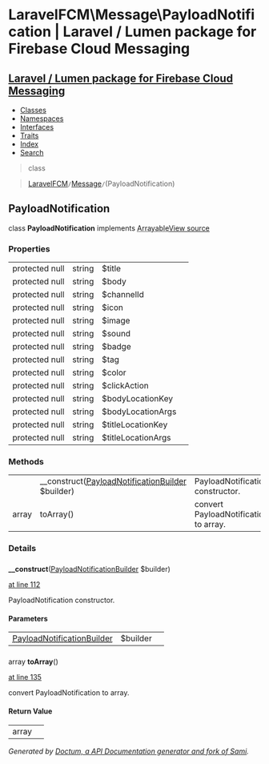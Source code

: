 # LaravelFCM\Message\PayloadNotification | Laravel / Lumen package for Firebase Cloud Messaging    

## [Laravel / Lumen package for Firebase Cloud Messaging](../../index.md)

- [Classes](../../classes.md)
- [Namespaces](../../namespaces.md)
- [Interfaces](../../interfaces.md)
- [Traits](../../traits.md)
- [Index](../../doc-index.md)
- [Search](../../search.md)

>class

>    [LaravelFCM](../../LaravelFCM.md)` / `[Message](../../LaravelFCM/Message.md)` / `(PayloadNotification)
## PayloadNotification

class **PayloadNotification**        implements
        <abbr title="Illuminate\Contracts\Support\Arrayable">Arrayable</abbr>[View source](https://github.com/code-lts/Laravel-FCM/blob/main/Message/PayloadNotification.php)






### Properties

|   |   |   |   |
|---|---|---|---|
|<a name="property_title"></a>protected null|string|$title|||
|<a name="property_body"></a>protected null|string|$body|||
|<a name="property_channelId"></a>protected null|string|$channelId|||
|<a name="property_icon"></a>protected null|string|$icon|||
|<a name="property_image"></a>protected null|string|$image|||
|<a name="property_sound"></a>protected null|string|$sound|||
|<a name="property_badge"></a>protected null|string|$badge|||
|<a name="property_tag"></a>protected null|string|$tag|||
|<a name="property_color"></a>protected null|string|$color|||
|<a name="property_clickAction"></a>protected null|string|$clickAction|||
|<a name="property_bodyLocationKey"></a>protected null|string|$bodyLocationKey|||
|<a name="property_bodyLocationArgs"></a>protected null|string|$bodyLocationArgs|||
|<a name="property_titleLocationKey"></a>protected null|string|$titleLocationKey|||
|<a name="property_titleLocationArgs"></a>protected null|string|$titleLocationArgs|||
### Methods

|   |   |   |   |
|---|---|---|---|
||<a name="#method___construct"></a>__construct([<abbr title="LaravelFCM\Message\PayloadNotificationBuilder">PayloadNotificationBuilder</abbr>](../../LaravelFCM/Message/PayloadNotificationBuilder.md) $builder)|PayloadNotification constructor.||
|array|<a name="#method_toArray"></a>toArray()|convert PayloadNotification to array.||


### Details
<a name id="method___construct"></a>

### 
  **__construct**([<abbr title="LaravelFCM\Message\PayloadNotificationBuilder">PayloadNotificationBuilder</abbr>](../../LaravelFCM/Message/PayloadNotificationBuilder.md) $builder)

[at line 112](https://github.com/code-lts/Laravel-FCM/blob/main/Message/PayloadNotification.php#L112)

PayloadNotification constructor.        

#### Parameters

|   |   |   |
|---|---|---|
|[<abbr title="LaravelFCM\Message\PayloadNotificationBuilder">PayloadNotificationBuilder</abbr>](../../LaravelFCM/Message/PayloadNotificationBuilder.md)|$builder|
<a name id="method_toArray"></a>

### 
 array **toArray**()

[at line 135](https://github.com/code-lts/Laravel-FCM/blob/main/Message/PayloadNotification.php#L135)

convert PayloadNotification to array.        

#### Return Value

|   |   |
|---|---|
|array|

_Generated by [Doctum, a API Documentation generator and fork of Sami](https://github.com/code-lts/doctum)._